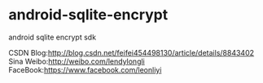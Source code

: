 android-sqlite-encrypt
======================

android sqlite encrypt sdk

CSDN Blog:http://blog.csdn.net/feifei454498130/article/details/8843402
Sina Weibo:http://weibo.com/lendylongli
FaceBook:https://www.facebook.com/leonliyi
